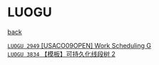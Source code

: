 # LUOGU
[back](..)  

[`LUOGU 2949` [USACO09OPEN] Work Scheduling G](/codesp/docs/LUOGU_2949)  
[`LUOGU 3834` 【模板】可持久化线段树 2](/codesp/docs/LUOGU_3834)  
